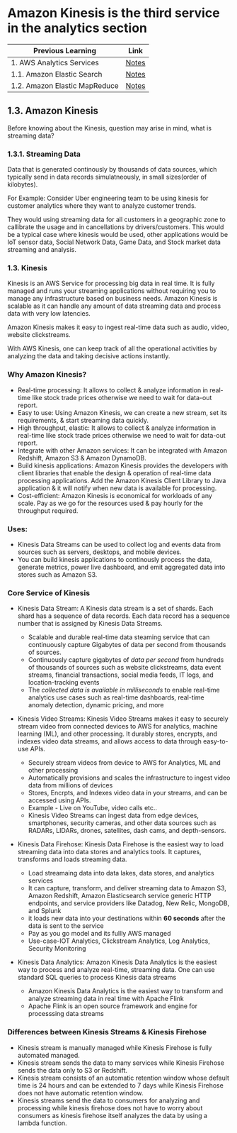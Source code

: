 # Amazon Kinesis is the third service in the analytics section

| Previous Learning | Link |
| ----------------- | ---  |
| 1. AWS Analytics Services | [Notes](https://github.com/ghimiresunil/100-days-of-AWS-Educate-Learning/blob/main/Day_02.md) |
| 1.1. Amazon Elastic Search | [Notes](https://github.com/ghimiresunil/100-days-of-AWS-Educate-Learning/blob/main/Day_02.md) |
| 1.2. Amazon Elastic MapReduce | [Notes](https://github.com/ghimiresunil/100-days-of-AWS-Educate-Learning/blob/main/Day_03.md) |

## 1.3. Amazon Kinesis

Before knowing about the Kinesis, question may arise in mind, what is streaming data?

### 1.3.1. Streaming Data

Data that is generated continously by thousands of data sources, which typically send in data records simulatneously, in small sizes(order of kilobytes).

For Example: Consider Uber engineering team to be using kinesis for customer analytics where they want to analyze customer trends.

They would using streaming data for all customers in a geographic zone to callibrate the usage and in cancellations by drivers/customers. This would be a typical case where kinesis would be used, other applications would be IoT sensor data, Social Network Data, Game Data, and Stock market data streaming and analysis.

### 1.3. Kinesis

Kinesis is an AWS Service for processing big data in real time. It is fully managed and runs your streaming applications without requiring you to manage any infrastructure based on business needs. Amazon Kinesis is scalable as it can handle any amount of data streaming data and process data with very low latencies.

Amazon Kinesis makes it easy to ingest real-time data such as audio, video, website clickstreams.

With AWS Kinesis, one can keep track of all the operational activities by analyzing the data and taking decisive actions instantly.

### Why Amazon Kinesis?
* Real-time processing: It allows to collect & analyze information in real-time like stock trade prices otherwise we need to wait for data-out report.
* Easy to use: Using Amazon Kinesis, we can create a new stream, set its requirements, & start streaming data quickly.
* High throughput, elastic: It allows to collect & analyze information in real-time like stock trade prices otherwise we need to wait for data-out report.
* Integrate with other Amazon services: It can be integrated with Amazon Redshift, Amazon S3 & Amazon DynamoDB.
* Build kinesis applications: Amazon Kinesis provides the developers with client libraries that enable the design & operation of real-time data processing applications. Add the Amazon Kinesis Client Library to Java application & it will notify when new data is available for processing.
* Cost-efficient: Amazon Kinesis is economical for workloads of any scale. Pay as we go for the resources used & pay hourly for the throughput required.

### Uses:
* Kinesis Data Streams can be used to collect log and events data from sources such as servers, desktops, and mobile devices.
* You can build kinesis applications to continously process the data, generate metrics, power live dashboard, and emit aggregated data into stores such as Amazon S3.

### Core Service of Kinesis
* Kinesis Data Stream:
A Kinesis data stream is a set of shards. Each shard has a sequence of data records. Each data record has a sequence number that is assigned by Kinesis Data Streams.

  * Scalable and durable real-time data steaming service that can continuously capture Gigabytes of data per second from thousands of sources.
  * Continuously capture gigabytes of _data per second_ from hundreds of thousands of sources such as website clickstreams, data event streams, financial transactions, social media feeds, IT logs, and location-tracking events
  * The _collected data is available in milliseconds_ to enable real-time analytics use cases such as real-time dashboards, real-time anomaly detection, dynamic pricing, and more

* Kinesis Video Streams:
Kinesis Video Streams makes it easy to securely stream video from connected devices to AWS for analytics, machine learning (ML), and other processing. It durably stores, encrypts, and indexes video data streams, and allows access to data through easy-to-use APIs.
  * Securely stream videos from device to AWS for Analytics, ML and other processing
  * Automatically provisions and scales the infrastructure to ingest video data from millions of devices
  * Stores, Encrpts, and Indexes video data in your streams, and can be accessed using APIs.
  * Example - Live on YouTube, video calls etc..
  * Kinesis Video Streams can ingest data from edge devices, smartphones, security cameras, and other data sources such as RADARs, LIDARs, drones, satellites, dash cams, and depth-sensors.

* Kinesis Data Firehose:
Kinesis Data Firehose is the easiest way to load streaming data into data stores and analytics tools. It captures, transforms and loads streaming data.
  * Load streamaing data into data lakes, data stores, and analytics services
  * It can capture, transform, and deliver streaming data to Amazon S3, Amazon Redshift, Amazon Elasticsearch service generic HTTP endpoints, and service providers like Datadog, New Relic, MongoDB, and Splunk
  * it loads new data into your destinations within **60 seconds** after the data is sent to the service
  * Pay as you go model and its fullly AWS managed
  * Use-case-IOT Analytics, Clickstream Analytics, Log Analytics, Security Monitoring

* Kinesis Data Analytics:
Amazon Kinesis Data Analytics is the easiest way to process and analyze real-time, streaming data. One can use standard SQL queries to process Kinesis data streams
  * Amazon Kinesis Data Analytics is the easiest way to transform and analyze streaming data in real time with Apache Flink
  * Apache Flink is an open source framework and engine for processsing data streams


### Differences between Kinesis Streams & Kinesis Firehose
* Kinesis stream is manually managed while Kinesis Firehose is fully automated managed.
* Kinesis stream sends the data to many services while Kinesis Firehose sends the data only to S3 or Redshift.
* Kinesis stream consists of an automatic retention window whose default time is 24 hours and can be extended to 7 days while Kinesis Firehose does not have automatic retention window.
* Kinesis streams send the data to consumers for analyzing and processing while kinesis firehose does not have to worry about consumers as kinesis firehose itself analyzes the data by using a lambda function.
